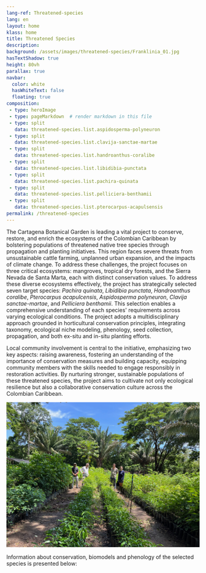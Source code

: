 ```yaml
---
lang-ref: Threatened-species
lang: en
layout: home
klass: home
title: Threatened Species
description:
background: /assets/images/threatened-species/Franklinia_01.jpg
hasTextShadow: true
height: 80vh
parallax: true
navbar:
  color: white
  hasWhiteText: false
  floating: true
composition:
 - type: heroImage
 - type: pageMarkdown  # render markdown in this file
 - type: split
   data: threatened-species.list.aspidosperma-polyneuron
 - type: split
   data: threatened-species.list.clavija-sanctae-martae
 - type: split
   data: threatened-species.list.handroanthus-coralibe
 - type: split
   data: threatened-species.list.libidibia-punctata
 - type: split
   data: threatened-species.list.pachira-quinata
 - type: split
   data: threatened-species.list.pelliciera-benthamii
 - type: split
   data: threatened-species.list.pterocarpus-acapulsensis
permalink: /threatened-species
---
```


The Cartagena Botanical Garden is leading a vital project to conserve, restore, and enrich the ecosystems of the Colombian Caribbean by bolstering populations of threatened native tree species through propagation and planting initiatives. This region faces severe threats from unsustainable cattle farming, unplanned urban expansion, and the impacts of climate change. To address these challenges, the project focuses on three critical ecosystems: mangroves, tropical dry forests, and the Sierra Nevada de Santa Marta, each with distinct conservation values. To address these diverse ecosystems effectively, the project has strategically selected seven target species: *Pachira quinata*, *Libidibia punctata*, *Handroanthus coralibe*, *Pterocarpus acapulcensis*, *Aspidosperma polyneuron*, *Clavija sanctae-martae*, and *Pelliciera benthamii*. This selection enables a comprehensive understanding of each species' requirements across varying ecological conditions. The project adopts a multidisciplinary approach grounded in horticultural conservation principles, integrating taxonomy, ecological niche modeling, phenology, seed collection, propagation, and both ex-situ and in-situ planting efforts. 

Local community involvement is central to the initiative, emphasizing two key aspects: raising awareness, fostering an understanding of the importance of conservation measures and building capacity, equipping community members with the skills needed to engage responsibly in restoration activities. By nurturing stronger, sustainable populations of these threatened species, the project aims to cultivate not only ecological resilience but also a collaborative conservation culture across the Colombian Caribbean.

![image](/assets/images/threatened-species/Franklinia_03.jpg)

Information about conservation, biomodels and phenology of the selected species is presented below:
